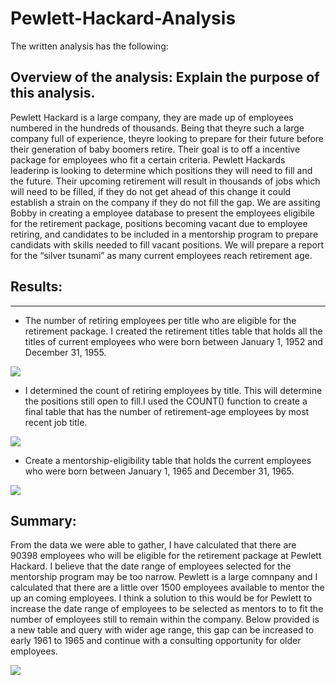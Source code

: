 # Pewlett-Hackard-Analysis

The written analysis has the following:

## Overview of the analysis: Explain the purpose of this analysis.

Pewlett Hackard is a large company, they are made up of employees numbered in the hundreds of thousands. Being that theyre such a large company full of experience, theyre looking to prepare for their future before their generation of baby boomers retire. Their goal is to off a incentive package for employees who fit a certain criteria. Pewlett Hackards leaderinp is looking to determine which positions they will need to fill and the future. Their upcoming retirement will result in thousands of jobs which will need to be filled, if they do not get ahead of this change it could establish a strain on the company if they do not fill the gap. We are assiting Bobby in creating a employee database to present the employees eligibile for the retirement package, positions becoming vacant due to employee retiring, and candidates to be included in a mentorship program to prepare candidats with skills needed to fill vacant positions. We will prepare a report for the “silver tsunami” as many current employees reach retirement age.


## Results:
________________

* The number of retiring employees per title who are eligible for the retirement package. I created the retirement titles table that holds all the titles of current employees who were born between January 1, 1952 and December 31, 1955. 


![](Pewlett_Hackard_Analysis_Project_Folder/Retirement_1952_1955.PNG)


* I determined the count of retiring employees by title. This will determine the positions still open to fill.I used the COUNT() function to create a final table that has the number of retirement-age employees by most recent job title. 

![](Pewlett_Hackard_Analysis_Project_Folder/Retire_Count.PNG)


 * Create a mentorship-eligibility table that holds the current employees who were born between January 1, 1965 and December 31, 1965.

 ![](Pewlett_Hackard_Analysis_Project_Folder/Mentorship_Eligibile_emp.PNG)

## Summary:


From the data we were able to gather, I have calculated that there are 90398 employees who will be eligible for the retirement package at Pewlett Hackard. I believe that the date range of employees selected for the mentorship program may be too narrow. Pewlett is a large comnpany and I calculated that there are a little over 1500 employees available to mentor the up an coming employees. I think a solution to this would be for Pewlett to increase the date range of employees to be selected as mentors to to fit the number of employees still to remain within the company. Below provided is a new table and query with wider age range, this gap can be increased to early 1961 to 1965 and continue with a consulting opportunity for older employees.

![](Pewlett_Hackard_Analysis_Project_Folder/New_Mentors.PNG)